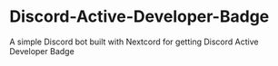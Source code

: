 # Discord-Active-Developer-Badge
A simple Discord bot built with Nextcord for getting Discord Active Developer Badge
